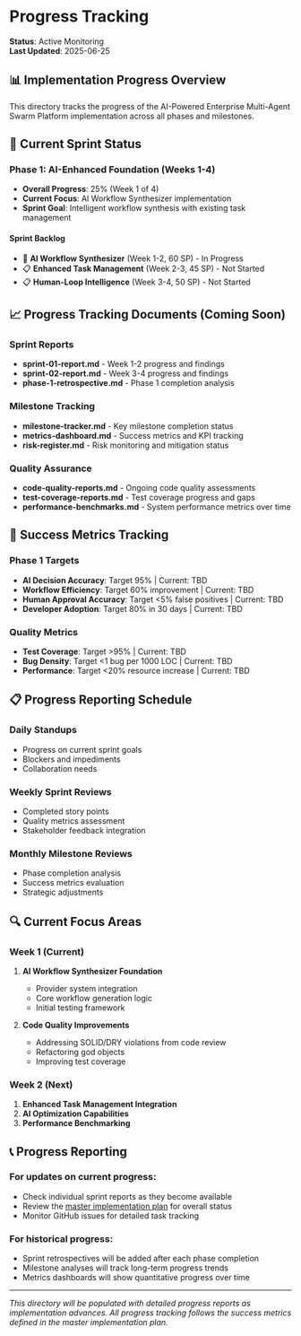 # Progress Tracking

**Status**: Active Monitoring  
**Last Updated**: 2025-06-25

## 📊 Implementation Progress Overview

This directory tracks the progress of the AI-Powered Enterprise Multi-Agent Swarm Platform implementation across all phases and milestones.

## 🎯 Current Sprint Status

### Phase 1: AI-Enhanced Foundation (Weeks 1-4)
- **Overall Progress**: 25% (Week 1 of 4)
- **Current Focus**: AI Workflow Synthesizer implementation
- **Sprint Goal**: Intelligent workflow synthesis with existing task management

#### Sprint Backlog
- 🔄 **AI Workflow Synthesizer** (Week 1-2, 60 SP) - In Progress
- 📋 **Enhanced Task Management** (Week 2-3, 45 SP) - Not Started  
- 📋 **Human-Loop Intelligence** (Week 3-4, 50 SP) - Not Started

## 📈 Progress Tracking Documents (Coming Soon)

### Sprint Reports
- **sprint-01-report.md** - Week 1-2 progress and findings
- **sprint-02-report.md** - Week 3-4 progress and findings
- **phase-1-retrospective.md** - Phase 1 completion analysis

### Milestone Tracking
- **milestone-tracker.md** - Key milestone completion status
- **metrics-dashboard.md** - Success metrics and KPI tracking
- **risk-register.md** - Risk monitoring and mitigation status

### Quality Assurance
- **code-quality-reports.md** - Ongoing code quality assessments
- **test-coverage-reports.md** - Test coverage progress and gaps
- **performance-benchmarks.md** - System performance metrics over time

## 🎯 Success Metrics Tracking

### Phase 1 Targets
- **AI Decision Accuracy**: Target 95% | Current: TBD
- **Workflow Efficiency**: Target 60% improvement | Current: TBD  
- **Human Approval Accuracy**: Target <5% false positives | Current: TBD
- **Developer Adoption**: Target 80% in 30 days | Current: TBD

### Quality Metrics
- **Test Coverage**: Target >95% | Current: TBD
- **Bug Density**: Target <1 bug per 1000 LOC | Current: TBD
- **Performance**: Target <20% resource increase | Current: TBD

## 📋 Progress Reporting Schedule

### Daily Standups
- Progress on current sprint goals
- Blockers and impediments
- Collaboration needs

### Weekly Sprint Reviews
- Completed story points
- Quality metrics assessment
- Stakeholder feedback integration

### Monthly Milestone Reviews
- Phase completion analysis
- Success metrics evaluation
- Strategic adjustments

## 🔍 Current Focus Areas

### Week 1 (Current)
1. **AI Workflow Synthesizer Foundation**
   - Provider system integration
   - Core workflow generation logic
   - Initial testing framework

2. **Code Quality Improvements**
   - Addressing SOLID/DRY violations from code review
   - Refactoring god objects
   - Improving test coverage

### Week 2 (Next)
1. **Enhanced Task Management Integration**
2. **AI Optimization Capabilities** 
3. **Performance Benchmarking**

## 📞 Progress Reporting

### For updates on current progress:
- Check individual sprint reports as they become available
- Review the [master implementation plan](../master-implementation-plan.md) for overall status
- Monitor GitHub issues for detailed task tracking

### For historical progress:
- Sprint retrospectives will be added after each phase completion
- Milestone analyses will track long-term progress trends
- Metrics dashboards will show quantitative progress over time

---

*This directory will be populated with detailed progress reports as implementation advances. All progress tracking follows the success metrics defined in the master implementation plan.*